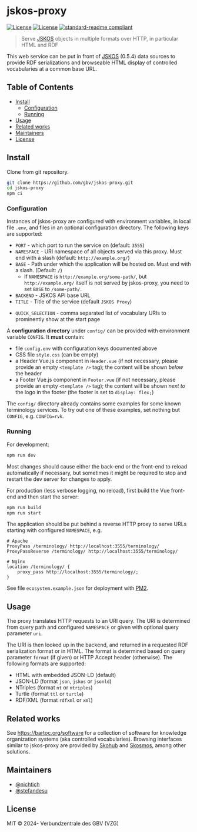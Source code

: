 # jskos-proxy

<!-- [![Test](https://github.com/gbv/jskos-proxy/actions/workflows/test.yml/badge.svg)](https://github.com/gbv/jskos-proxy/actions/workflows/test.yml) -->
[![License](https://coli-conc-status.fly.dev/api/badge/29/status)](https://coli-conc-status.fly.dev/status/all)
[![License](https://img.shields.io/github/license/gbv/jskos-proxy.svg)](https://github.com/gbv/jskos-proxy/blob/master/LICENSE)
[![standard-readme compliant](https://img.shields.io/badge/readme%20style-standard-brightgreen.svg)](https://github.com/RichardLitt/standard-readme)

> Serve [JSKOS] objects in multiple formats over HTTP, in particular HTML and RDF

This web service can be put in front of [JSKOS] (0.5.4) data sources to provide RDF serializations and browseable HTML display of controlled vocabularies at a common base URL.

[JSKOS]: https://gbv.github.io/jskos/jskos.html

## Table of Contents

- [Install](#install)
  - [Configuration](#configuration)
  - [Running](#running)
- [Usage](#usage)
- [Related works](#related-works)
- [Maintainers](#maintainers)
- [License](#license)

## Install

Clone from git repository.

```bash
git clone https://github.com/gbv/jskos-proxy.git
cd jskos-proxy
npm ci
```

### Configuration

Instances of jskos-proxy are configured with environment variables, in local file `.env`, and files in an optional configuration directory. The following keys are supported:

- `PORT` - which port to run the service on (default: `3555`)
- `NAMESPACE` - URI namespace of all objects served via this proxy. Must end with a slash (default: `http://example.org/`)
- `BASE` - Path under which the application will be hosted on. Must end with a slash. (Default: `/`)
  - If `NAMESPACE` is `http://example.org/some-path/`, but `http://example.org/` itself is not served by jskos-proxy, you need to set `BASE` to `/some-path/`.
- `BACKEND` - JSKOS API base URL
- `TITLE` - Title of the service (default `JSKOS Proxy`)
<!-- - `LOGO` - optional logo image file, must be placed in `public` directory -->
- `QUICK_SELECTION` - comma separated list of vocabulary URIs to prominently show at the start page

A **configuration directory** under `config/` can be provided with environment variable `CONFIG`. It **must** contain:

- file `config.env` with configuration keys documented above
- CSS file `style.css` (can be empty)
- a Header Vue.js component in `Header.vue` (if not necessary, please provide an empty `<template />` tag); the content will be shown *below* the header
- a Footer Vue.js component in `Footer.vue` (if not necessary, please provide an empty `<template />` tag); the content will be shown *next to* the logo in the footer (the footer is set to `display: flex;`)

The `config/` directory already contains some examples for some known terminology services. To try out one of these examples, set nothing but `CONFIG`, e.g. `CONFIG=rvk`.

### Running

For development:

```bash
npm run dev
```

Most changes should cause either the back-end or the front-end to reload automatically if necessary, but sometimes it might be required to stop and restart the dev server for changes to apply.

For production (less verbose logging, no reload), first build the Vue front-end and then start the server:

```bash
npm run build
npm run start
```

The application should be put behind a reverse HTTP proxy to serve URLs starting with configured `NAMESPACE`, e.g.

    # Apache
    ProxyPass /terminology/ http://localhost:3555/terminology/
    ProxyPassReverse /terminology/ http://localhost:3555/terminology/

    # Nginx
    location /terminology/ {
        proxy_pass http://localhost:3555/terminology/;
    }

See file `ecosystem.example.json` for deployment with [PM2](https://pm2.keymetrics.io/).

## Usage

The proxy translates HTTP requests to an URI query. The URI is determined from query path and configured `NAMESPACE` or given with optional query parameter `uri`.

The URI is then looked up in the backend, and returned in a requested RDF serialization format or in HTML. The format is determined based on query parameter `format` (if given) or HTTP Accept header (otherwise). The following formats are supported:

- HTML with embedded JSON-LD (default)
- JSON-LD (format `json`, `jskos` or `jsonld`)
- NTriples (format `nt` or `ntriples`)
- Turtle (format `ttl` or `turtle`)
- RDF/XML (format `rdfxml` or `xml`)

## Related works

See <https://bartoc.org/software> for a collection of software for knowledge organization systems (aka controlled vocabularies). Browsing interfaces similar to jskos-proxy are provided by [Skohub](https://github.com/skohub-io/skohub-vocabs) and [Skosmos](http://skosmos.org/), among other solutions.

## Maintainers

- [@nichtich](https://github.com/nichtich)
- [@stefandesu](https://github.com/stefandesu)

## License

MIT © 2024- Verbundzentrale des GBV (VZG)
